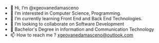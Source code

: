 - 👋 Hi, I’m @xgeovanedamasceno
- 👀 I’m interested in Computer Science, Programming.
- 🌱 I’m currently learning Front End and Back End Technologies.
- 💞️ I’m looking to collaborate on Software Development
- :scroll: Bachelor's Degree in Information and Communication Technology
- 📫 How to reach me ? xgeovanedamasceno@outlook.com




<!---
xgeovanedamasceno/xgeovanedamasceno is a ✨ special ✨ repository because its `README.md` (this file) appears on your GitHub profile.
You can click the Preview link to take a look at your changes.
--->




